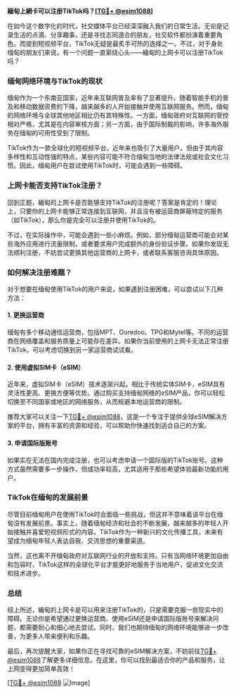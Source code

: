 **緬甸上網卡可以注册TikTok吗？[[TG💪+ @esim1088](https://t.me/s/esim1088)]**

在如今这个数字化的时代，社交媒体平台已经深深融入我们的日常生活。无论是记录生活的点滴、分享趣事，还是寻找志同道合的朋友，社交软件都扮演着重要角色。而提到短视频平台，TikTok无疑是最炙手可热的选择之一。不过，对于身处缅甸的朋友们来说，有一个问题一直萦绕心头——緬甸的上网卡可以注册TikTok吗？

### 缅甸网络环境与TikTok的现状

缅甸作为一个东南亚国家，近年来互联网普及率有了显著提升。随着智能手机的普及和移动数据资费的下降，越来越多的人开始接触并使用互联网服务。然而，缅甸的网络环境与全球其他地区相比仍有其特殊性。一方面，缅甸政府对互联网的管控相对严格，尤其是在内容审核方面；另一方面，由于国际制裁的影响，许多海外服务在缅甸的可用性受到了限制。

TikTok作为一款全球化的短视频平台，近年来也吸引了大量用户。但由于其内容多样性和互动性强的特点，某些内容可能不符合缅甸当地的法律法规或社会文化习惯。因此，缅甸用户在尝试使用TikTok时，可能会遇到一些障碍。

### 上网卡能否支持TikTok注册？

回到正题，緬甸的上网卡是否能够支持TikTok的注册呢？答案是肯定的！理论上，只要你的上网卡能够正常连接到互联网，并且没有被运营商屏蔽特定的服务（如TikTok），那么你是完全可以注册并使用TikTok的。

不过，在实际操作中，可能会遇到一些小麻烦。例如，部分缅甸运营商可能会对某些海外应用进行流量限制，或者要求用户完成额外的身份验证步骤。如果你发现无法顺利注册，不妨尝试更换其他运营商的上网卡，或者联系客服咨询具体原因。

### 如何解决注册难题？

对于想要在缅甸使用TikTok的用户来说，如果遇到注册困难，可以尝试以下几种方法：

#### 1. 更换运营商
缅甸有多个移动通信运营商，包括MPT、Ooredoo、TPG和Mytel等。不同的运营商在网络覆盖和服务质量上可能存在差异。如果你当前使用的上网卡无法正常注册TikTok，可以考虑切换到另一家运营商试试看。

#### 2. 使用虚拟SIM卡（eSIM）
近年来，虚拟SIM卡（eSIM）技术逐渐兴起。相比于传统实体SIM卡，eSIM具有灵活性更高、更换方便等优势。通过购买支持缅甸网络的eSIM产品，你可以轻松切换至不同国家或地区的网络服务，从而规避本地运营商的限制。

推荐大家可以关注一下[TG💪+ @esim1088](https://t.me/s/esim1088)，这是一个专注于提供全球eSIM解决方案的平台，拥有丰富的资源和经验，可以帮助你快速找到适合自己的方案。

#### 3. 申请国际版账号
如果实在无法在国内完成注册，也可以考虑申请一个国际版的TikTok账号。这种方式虽然需要多一步操作，但成功率较高，尤其适用于那些希望体验最新功能的用户。

### TikTok在缅甸的发展前景

尽管目前缅甸用户在使用TikTok时会面临一些挑战，但这并不意味着该平台在缅甸没有发展前景。事实上，随着缅甸经济和社会的不断发展，越来越多的年轻人开始接触并喜爱短视频形式的内容。TikTok作为一种新兴的文化传播工具，未来有望成为缅甸年轻人表达自我、交流思想的重要渠道。

当然，这也离不开缅甸政府对互联网行业的开放和支持。只有当网络环境更加自由和包容时，TikTok这样的全球化平台才能更好地服务于当地用户，促进文化交流和技术进步。

### 总结

综上所述，緬甸的上网卡是可以用来注册TikTok的，只是需要克服一些现实中的障碍。无论你是希望通过更换运营商、使用eSIM还是申请国际版账号来解决问题，都需要耐心和细心地去尝试。同时，我们也期待缅甸的网络环境能够进一步改善，为更多人带来便利和乐趣。

最后，再次提醒大家，如果你正在寻找可靠的eSIM解决方案，不妨前往[TG💪+ @esim1088](https://t.me/s/esim1088)了解更多详细信息。在这里，你可以找到最适合你的产品和服务，让上网变得更加简单高效！

[[TG💪+ @esim1088](https://t.me/s/esim1088) ![Image](https://i.postimg.cc/4NQfJmqS/Snipaste-2025-05-13-00-14-12.png)]